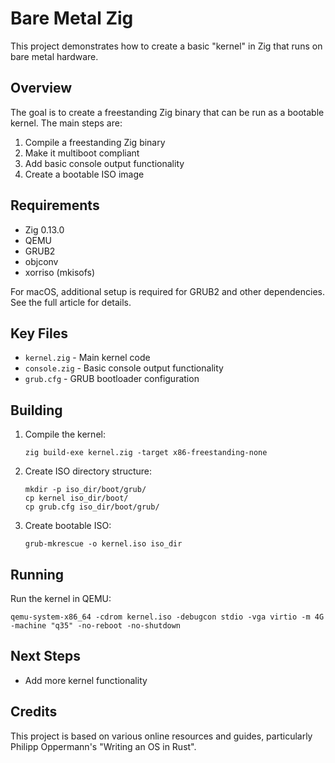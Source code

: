 # Bare Metal Zig

This project demonstrates how to create a basic "kernel" in Zig that runs on bare metal hardware.

## Overview

The goal is to create a freestanding Zig binary that can be run as a bootable kernel. The main steps are:

1. Compile a freestanding Zig binary
2. Make it multiboot compliant 
3. Add basic console output functionality
4. Create a bootable ISO image

## Requirements

- Zig 0.13.0
- QEMU
- GRUB2
- objconv
- xorriso (mkisofs)

For macOS, additional setup is required for GRUB2 and other dependencies. See the full article for details.

## Key Files

- `kernel.zig` - Main kernel code
- `console.zig` - Basic console output functionality  
- `grub.cfg` - GRUB bootloader configuration

## Building

1. Compile the kernel:
   ```
   zig build-exe kernel.zig -target x86-freestanding-none
   ```

2. Create ISO directory structure:
   ```
   mkdir -p iso_dir/boot/grub/
   cp kernel iso_dir/boot/
   cp grub.cfg iso_dir/boot/grub/
   ```

3. Create bootable ISO:
   ```
   grub-mkrescue -o kernel.iso iso_dir
   ```

## Running

Run the kernel in QEMU:

```
qemu-system-x86_64 -cdrom kernel.iso -debugcon stdio -vga virtio -m 4G -machine "q35" -no-reboot -no-shutdown
```

## Next Steps

- Add more kernel functionality

## Credits

This project is based on various online resources and guides, particularly Philipp Oppermann's "Writing an OS in Rust".
